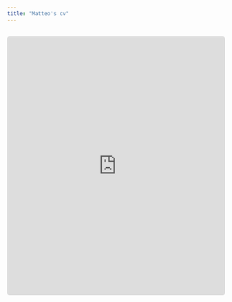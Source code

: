 ```yaml
---
title: "Matteo's cv"
---
```









<p align="center" style="margin-top:30px">
  <embed style="border:1px solid #CCCCCC; border-radius:5px" src="https://matteogiorgi.github.io/cv/src/cv.pdf" type="application/pdf" width="100%" height="600px"/>
</p>
